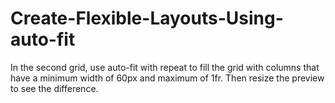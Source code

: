 # Create-Flexible-Layouts-Using-auto-fit
In the second grid, use auto-fit with repeat to fill the grid with columns that have a minimum width of 60px and maximum of 1fr. Then resize the preview to see the difference.
